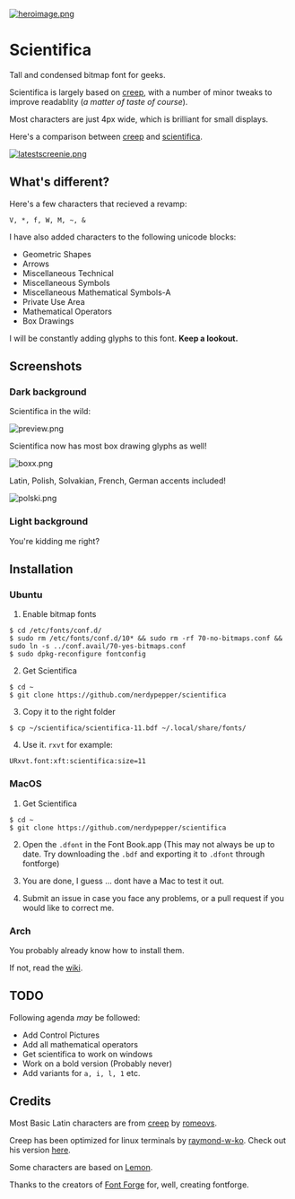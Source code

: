 [![heroimage.png](https://s2.postimg.org/9qdcdg821/heroimage.png)](https://postimg.org/image/6jisttnlx/)

# Scientifica


Tall and condensed bitmap font for geeks.


Scientifica is largely based on [creep](https://github.com/romeovs/creep), with a number
of minor tweaks to improve readablity (*a matter of taste of course*).

Most characters are just 4px wide, which is brilliant for small displays.

Here's a comparison between [creep](https://github.com/romeovs/creep) and [scientifica](https://github.com/nerdypepper/scientifica).

[![latestscreenie.png](https://s8.postimg.org/i2p0x699x/latestscreenie.png)](https://postimg.org/image/lz2ct5u9d/)


## What's different?


Here's a few characters that recieved a revamp:

`V, *, f, W, M, ~, & `

I have also added characters to the following unicode blocks:

 - Geometric Shapes 
 - Arrows 
 - Miscellaneous Technical 
 - Miscellaneous Symbols
 - Miscellaneous Mathematical Symbols-A
 - Private Use Area
 - Mathematical Operators
 - Box Drawings

I will be constantly adding glyphs to this font. **Keep a lookout.**



## Screenshots

### Dark background

Scientifica in the wild:

![preview.png](https://0x0.st/sPpq.png)


Scientifica now has most box drawing glyphs as well!

![boxx.png](https://0x0.st/sPpP.png)


Latin, Polish, Solvakian, French, German accents included!

![polski.png](https://0x0.st/sPpZ.png)

### Light background


You're kidding me right?




## Installation


### Ubuntu


 1. Enable bitmap fonts
 ```shell
 $ cd /etc/fonts/conf.d/ 
 $ sudo rm /etc/fonts/conf.d/10* && sudo rm -rf 70-no-bitmaps.conf && sudo ln -s ../conf.avail/70-yes-bitmaps.conf
 $ sudo dpkg-reconfigure fontconfig
  ```

 2. Get Scientifica
 ```shell
 $ cd ~ 
 $ git clone https://github.com/nerdypepper/scientifica
 ```

 3. Copy it to the right folder
 ```shell 
 $ cp ~/scientifica/scientifica-11.bdf ~/.local/share/fonts/
 ```

 4. Use it. `rxvt` for example:
 ```shell
 URxvt.font:xft:scientifica:size=11
 ```


### MacOS


 1. Get Scientifica
 ```shell
 $ cd ~
 $ git clone https://github.com/nerdypepper/scientifica
 ```

 2. Open the `.dfont` in the Font Book.app (This may not always be up to date. Try downloading the `.bdf` and exporting it to `.dfont` through fontforge)

 3. You are done, I guess ... dont have a Mac to test it out.

 4. Submit an issue in case you face any problems, or a pull request if you would like to correct me.


### Arch

You probably already know how to install them.

If not, read the [wiki](https://wiki.archlinux.org/index.php/fonts).




## TODO

Following agenda *may* be followed:

 - Add Control Pictures
 - Add all mathematical operators
 - Get scientifica to work on windows
 - Work on a bold version (Probably never)
 - Add variants for `a, i, l, 1` etc.




## Credits

Most Basic Latin characters are from [creep](https://github.com/romeovs/creep) by [romeovs](https://github.com/romeovs).

Creep has been optimized for linux terminals by [raymond-w-ko](https://github.com/raymond-w-ko). Check out his version [here](https://github.com/raymond-w-ko/creep2).

Some characters are based on [Lemon](http://artwizaleczapka.sourceforge.net/).

Thanks to the creators of [Font Forge](https://fontforge.github.io/en-US/) for, well, creating fontforge.
